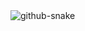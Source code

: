 <picture>
  <source media="(prefers-color-scheme: dark)" srcset="https://github.com/sxn4y/sxn4y/blob/output/github-contribution-grid-snake.svg" />
  <source media="(prefers-color-scheme: light)" srcset="https://github.com/sxn4y/sxn4y/blob/output/github-contribution-grid-snake.svg" />
  <img alt="github-snake" src="https://github.com/sxn4y/sxn4y/blob/output/github-contribution-grid-snake.svg" />
</picture>
